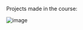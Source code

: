 Projects made in the course:

![image](https://github.com/TiagoFernandes11/react-native-course/assets/89404933/727b031f-b55f-490b-bf02-8eb60e298791)
